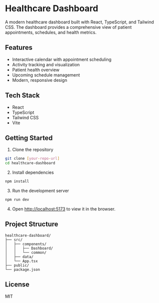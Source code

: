 # Healthcare Dashboard

A modern healthcare dashboard built with React, TypeScript, and Tailwind CSS. The dashboard provides a comprehensive view of patient appointments, schedules, and health metrics.

## Features

- Interactive calendar with appointment scheduling
- Activity tracking and visualization
- Patient health overview
- Upcoming schedule management
- Modern, responsive design

## Tech Stack

- React
- TypeScript
- Tailwind CSS
- Vite

## Getting Started

1. Clone the repository
```bash
git clone [your-repo-url]
cd healthcare-dashboard
```

2. Install dependencies
```bash
npm install
```

3. Run the development server
```bash
npm run dev
```

4. Open [http://localhost:5173](http://localhost:5173) to view it in the browser.

## Project Structure

```
healthcare-dashboard/
├── src/
│   ├── components/
│   │   ├── Dashboard/
│   │   └── common/
│   ├── data/
│   └── App.tsx
├── public/
└── package.json
```

## License

MIT
